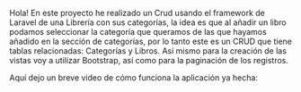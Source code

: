 Hola! En este proyecto he realizado un Crud usando el framework de Laravel de una Librería con sus categorías, la idea es que al añadir un libro podamos seleccionar la categoría que queramos de las que hayamos añadido en la sección de categorías, por lo tanto este es un CRUD que tiene tablas relacionadas: Categorías y Libros. Así mismo para la creación de las vistas voy a utilizar Bootstrap, así como para la paginación de los registros.

Aquí dejo un breve video de cómo funciona la aplicación ya hecha:
